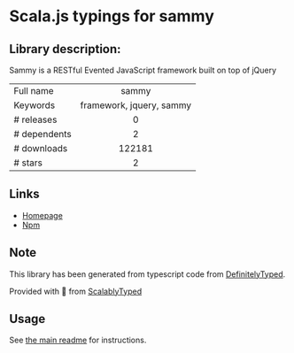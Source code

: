 
# Scala.js typings for sammy


## Library description:
Sammy is a RESTful Evented JavaScript framework built on top of jQuery

|                    |                 |
| ------------------ | :-------------: |
| Full name          | sammy |
| Keywords           | framework, jquery, sammy |
| # releases         | 0 |
| # dependents       | 2 |
| # downloads        | 122181 |
| # stars            | 2 |

## Links
- [Homepage](http://code.quirkey.com/sammy)
- [Npm](https://www.npmjs.com/package/sammy)
    


## Note
This library has been generated from typescript code from [DefinitelyTyped](https://definitelytyped.org).

Provided with :purple_heart: from [ScalablyTyped](https://github.com/oyvindberg/ScalablyTyped)

## Usage
See [the main readme](../../readme.md) for instructions.


